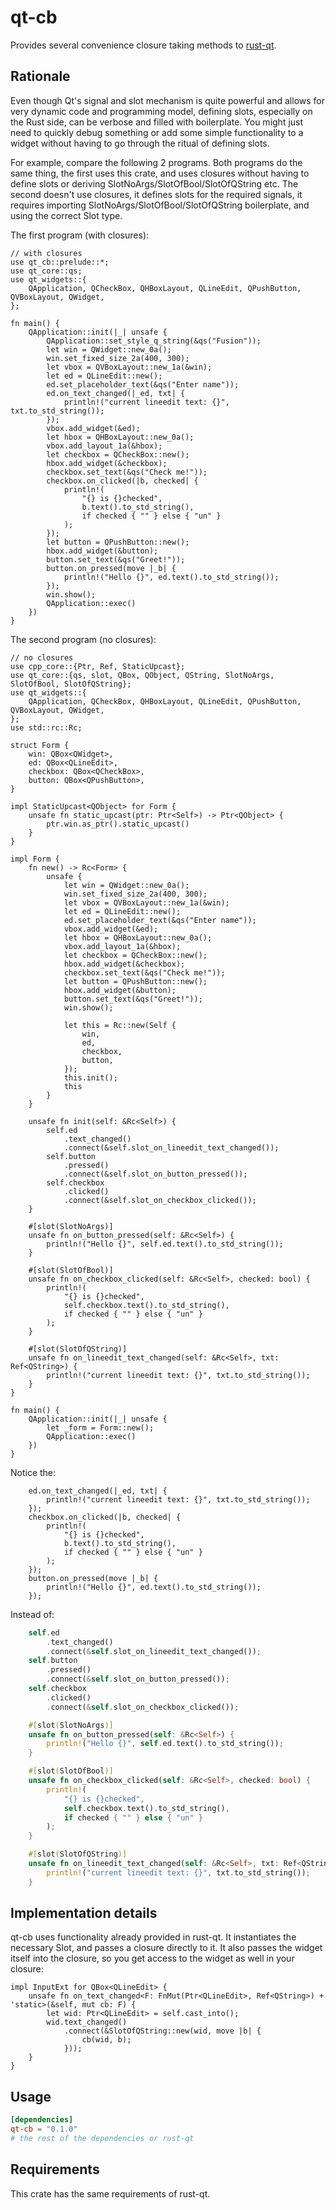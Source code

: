 # qt-cb

Provides several convenience closure taking methods to [rust-qt](https://github.com/rust-qt/ritual). 

## Rationale
Even though Qt's signal and slot mechanism is quite powerful and allows for very dynamic code and programming model, defining slots, especially on the Rust side, can be verbose and filled with boilerplate. 
You might just need to quickly debug something or add some simple functionality to a widget without having to go through the ritual of defining slots.

For example, compare the following 2 programs. Both programs do the same thing, the first uses this crate, and uses closures without having to define slots or deriving SlotNoArgs/SlotOfBool/SlotOfQString etc. The second doesn't use closures, it defines slots for the required signals, it requires importing SlotNoArgs/SlotOfBool/SlotOfQString boilerplate, and using the correct Slot type.

The first program (with closures):
```rust,no_run
// with closures
use qt_cb::prelude::*;
use qt_core::qs;
use qt_widgets::{
    QApplication, QCheckBox, QHBoxLayout, QLineEdit, QPushButton, QVBoxLayout, QWidget,
};

fn main() {
    QApplication::init(|_| unsafe {
        QApplication::set_style_q_string(&qs("Fusion"));
        let win = QWidget::new_0a();
        win.set_fixed_size_2a(400, 300);
        let vbox = QVBoxLayout::new_1a(&win);
        let ed = QLineEdit::new();
        ed.set_placeholder_text(&qs("Enter name"));
        ed.on_text_changed(|_ed, txt| {
            println!("current lineedit text: {}", txt.to_std_string());
        });
        vbox.add_widget(&ed);
        let hbox = QHBoxLayout::new_0a();
        vbox.add_layout_1a(&hbox);
        let checkbox = QCheckBox::new();
        hbox.add_widget(&checkbox);
        checkbox.set_text(&qs("Check me!"));
        checkbox.on_clicked(|b, checked| {
            println!(
                "{} is {}checked",
                b.text().to_std_string(),
                if checked { "" } else { "un" }
            );
        });
        let button = QPushButton::new();
        hbox.add_widget(&button);
        button.set_text(&qs("Greet!"));
        button.on_pressed(move |_b| {
            println!("Hello {}", ed.text().to_std_string());
        });
        win.show();
        QApplication::exec()
    })
}
```

The second program (no closures):
```rust,no_run
// no closures
use cpp_core::{Ptr, Ref, StaticUpcast};
use qt_core::{qs, slot, QBox, QObject, QString, SlotNoArgs, SlotOfBool, SlotOfQString};
use qt_widgets::{
    QApplication, QCheckBox, QHBoxLayout, QLineEdit, QPushButton, QVBoxLayout, QWidget,
};
use std::rc::Rc;

struct Form {
    win: QBox<QWidget>,
    ed: QBox<QLineEdit>,
    checkbox: QBox<QCheckBox>,
    button: QBox<QPushButton>,
}

impl StaticUpcast<QObject> for Form {
    unsafe fn static_upcast(ptr: Ptr<Self>) -> Ptr<QObject> {
        ptr.win.as_ptr().static_upcast()
    }
}

impl Form {
    fn new() -> Rc<Form> {
        unsafe {
            let win = QWidget::new_0a();
            win.set_fixed_size_2a(400, 300);
            let vbox = QVBoxLayout::new_1a(&win);
            let ed = QLineEdit::new();
            ed.set_placeholder_text(&qs("Enter name"));
            vbox.add_widget(&ed);
            let hbox = QHBoxLayout::new_0a();
            vbox.add_layout_1a(&hbox);
            let checkbox = QCheckBox::new();
            hbox.add_widget(&checkbox);
            checkbox.set_text(&qs("Check me!"));
            let button = QPushButton::new();
            hbox.add_widget(&button);
            button.set_text(&qs("Greet!"));
            win.show();

            let this = Rc::new(Self {
                win,
                ed,
                checkbox,
                button,
            });
            this.init();
            this
        }
    }

    unsafe fn init(self: &Rc<Self>) {
        self.ed
            .text_changed()
            .connect(&self.slot_on_lineedit_text_changed());
        self.button
            .pressed()
            .connect(&self.slot_on_button_pressed());
        self.checkbox
            .clicked()
            .connect(&self.slot_on_checkbox_clicked());
    }

    #[slot(SlotNoArgs)]
    unsafe fn on_button_pressed(self: &Rc<Self>) {
        println!("Hello {}", self.ed.text().to_std_string());
    }

    #[slot(SlotOfBool)]
    unsafe fn on_checkbox_clicked(self: &Rc<Self>, checked: bool) {
        println!(
            "{} is {}checked",
            self.checkbox.text().to_std_string(),
            if checked { "" } else { "un" }
        );
    }

    #[slot(SlotOfQString)]
    unsafe fn on_lineedit_text_changed(self: &Rc<Self>, txt: Ref<QString>) {
        println!("current lineedit text: {}", txt.to_std_string());
    }
}

fn main() {
    QApplication::init(|_| unsafe {
        let _form = Form::new();
        QApplication::exec()
    })
}
```

Notice the:
```rust,ignore
    ed.on_text_changed(|_ed, txt| {
        println!("current lineedit text: {}", txt.to_std_string());
    });
    checkbox.on_clicked(|b, checked| {
        println!(
            "{} is {}checked",
            b.text().to_std_string(),
            if checked { "" } else { "un" }
        );
    });
    button.on_pressed(move |_b| {
        println!("Hello {}", ed.text().to_std_string());
    });
```

Instead of:
```rust
    self.ed
        .text_changed()
        .connect(&self.slot_on_lineedit_text_changed());
    self.button
        .pressed()
        .connect(&self.slot_on_button_pressed());
    self.checkbox
        .clicked()
        .connect(&self.slot_on_checkbox_clicked());

    #[slot(SlotNoArgs)]
    unsafe fn on_button_pressed(self: &Rc<Self>) {
        println!("Hello {}", self.ed.text().to_std_string());
    }

    #[slot(SlotOfBool)]
    unsafe fn on_checkbox_clicked(self: &Rc<Self>, checked: bool) {
        println!(
            "{} is {}checked",
            self.checkbox.text().to_std_string(),
            if checked { "" } else { "un" }
        );
    }

    #[slot(SlotOfQString)]
    unsafe fn on_lineedit_text_changed(self: &Rc<Self>, txt: Ref<QString>) {
        println!("current lineedit text: {}", txt.to_std_string());
    }
```

## Implementation details
qt-cb uses functionality already provided in rust-qt. It instantiates the necessary Slot, and passes a closure directly to it. It also passes the widget itself into the closure, so you get access to the widget as well in your closure:
```rust,ignore
impl InputExt for QBox<QLineEdit> {
    unsafe fn on_text_changed<F: FnMut(Ptr<QLineEdit>, Ref<QString>) + 'static>(&self, mut cb: F) {
        let wid: Ptr<QLineEdit> = self.cast_into();
        wid.text_changed()
            .connect(&SlotOfQString::new(wid, move |b| {
                cb(wid, b);
            }));
    }
}
```

## Usage
```toml
[dependencies]
qt-cb = "0.1.0"
# the rest of the dependencies or rust-qt
```

## Requirements
This crate has the same requirements of rust-qt.